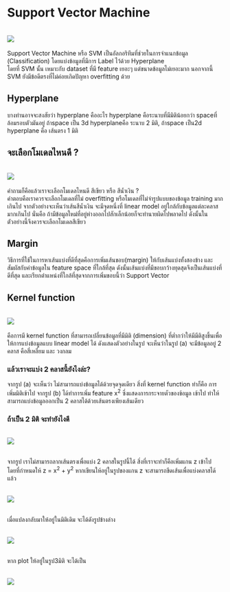 # Support  Vector Machine
<br>![](../img/content_images/svm/svm1.png)<br><br>
Support Vector Machine หรือ SVM เป็นอัลกอริทึมที่ช่วยในการจำแนกข้อมูล (Classification) โดยแบ่งข้อมูลที่มีการ Label ไว้ด้วย Hyperplane <br> โดยที่ SVM นั้น เหมาะกับ dataset ที่มี feature เยอะๆ แต่ขนาดข้อมูลไม่เยอะมาก นอกจากนี้ SVM ยังมีข้อดีตรงที่ไม่ค่อยเกิดปัญหา overfitting ด้วย

## Hyperplane
บางท่านอาจจะสงสัยว่า hyperplane คืออะไร hyperplane คือระนาบที่มีมิติน้อยกว่า spaceที่ล้อมรอบตัวมันอยู่ ถ้าspace เป็น 3d hyperplaneคือ ระนาบ 2 มิติ, ถ้าspace เป็น2d hyperplane คือ เส้นตรง 1 มิติ

## จะเลือกโมเดลไหนดี ?
<br>![](../img/content_images/svm/svm0.png)<br><br>
คำถามก็คือแล้วเราจะเลือกโมเดลไหนดี สีเขียว หรือ สีน้ำเงิน ? <br> คำตอบคือเราควรจะเลือกโมเดลที่ไม่ overfitting หรือโมเดลที่ไม่จำรูปแบบของข้อมูล training มากเกินไป จากตัวอย่างจะเห็นว่าเส้นสีน้ำเงิน จะมีจุดหนึ่งที่ linear model อยู่ใกล้กับข้อมูลแต่ละคลาสมากเกินไป นั่นคือ ถ้ามีข้อมูลใหม่ที่อยู่ห่างออกไปสักเล็กน้อยก็จะทำนายผิดไปพลาดไป ดังนั้นในตัวอย่างนี้จึงควรจะเลือกโมเดลสีเขียว

## Margin
วิธีการที่ใช้ในการหาเส้นแบ่งที่ดีที่สุดคือการเพิ่มเส้นขอบ(margin) ให้กับเส้นแบ่งทั้งสองข้าง และสัมผัสกับค่าข้อมูลใน feature space ที่ใกล้ที่สุด ดังนั้นเส้นแบ่งที่มีขอบกว้างทุดสุดจึงเป็นเส้นแบ่งที่ดีที่สุด และเรียกตำแหน่งที่ใกล้ที่สุดจากการเพิ่มขอบนี้ว่า Support Vector

## Kernel function
<br>![](../img/content_images/svm/svm-kernel.png)<br><br>
คือการมี kernel function ที่สามารถเปลี่ยนข้อมูลที่มีมิติ (dimension) ที่ต่ำกว่าให้มีมีติสูงขึ้นเพื่อให้การแบ่งข้อมูลแบบ linear model ได้ ดังแสดงตัวอย่างในรูป จะเห็นว่าในรูป (a) จะมีข้อมูลอยู่ 2 คลาส คือสี่เหลี่ยม และ วงกลม
### แล้วเราจะแบ่ง 2 คลาสนี้ยังไงล่ะ?
จากรูป (a) จะเห็นว่า ไม่สามารถแบ่งข้อมูลได้ด้วยจุดจุดเดียว สิ่งที่ kernel function ทำก็คือ การเพิ่มมิติเข้าไป จากรูป (b) ได้ทำการเพิ่ม feature x<sup>2</sup> ซึ่งแสดงการกระจายตัวของข้อมูล เข้าไป ทำให้สามารถแบ่งข้อมูลออกเป็น 2 คลาสได้ด้วยเส้นตรงเพียงเส้นเดียว
### ถ้าเป็น 2 มิติ จะทำยังไงดี

<br>![](../img/content_images/svm/svm-kernel2.png)<br><br>

จากรูป เราไม่สามารถลากเส้นตรงเพื่อแบ่ง 2 คลาสในรูปนี้ได้ สิ่งที่เราจะทำก็คือเพิ่มแกน z เข้าไป โดยที่กำหนดให้ z = x<sup>2</sup> + y<sup>2</sup> หากเขียนให้อยู่ในรูปของแกน z จะสามารถขีดเส้นเพื่อแบ่งคลาสได้แล้ว

<br>![](../img/content_images/svm/svm-kernel3.png)<br><br>

เมื่อแปลงกลับมาให้อยู่ในมิติเดิม จะได้ดังรูปข้างล่าง

<br>![](../img/content_images/svm/svm-kernel4.png)<br><br>

หาก plot ให้อยู่ในรูป3มิติ จะได้เป็น

<br>![](../img/content_images/svm/svm-kernel5.png)<br><br>


